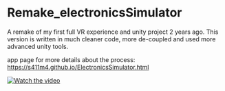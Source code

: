 # Remake_electronicsSimulator
A remake of my first full VR experience and unity project 2 years ago. This version is written in much cleaner code, more de-coupled and used more advanced unity tools.

app page for more details about the process:
https://s411m4.github.io/ElectronicsSimulator.html

[![Watch the video](https://www.youtube.com/watch?v=9_q3RJvoOyU)](https://www.youtube.com/watch?v=9_q3RJvoOyU)


